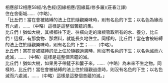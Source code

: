 相應部12相應58經/名色經(因緣相應/因緣篇/修多羅)(莊春江譯)  
住在舍衛城……（中略）。  
「比丘們！當在會被結縛的法上住於隨觀樂味時，則有名色的下生；以名色為緣而有六處，……（中略）這樣是這整個苦蘊的集。  
比丘們！猶如大樹，其根都往下走、往橫向走的諸根吸取所有的水、養分，比丘們！這樣，有那食物、那燃料，就能長久地住立。同樣的，比丘們！當在會被結縛的法上住於隨觀樂味時，則有名色的下生；……（中略）。  
比丘們！當在會被結縛的法上住於隨觀過患時，則沒有名色的下生；以名色滅而六處滅，……（中略）這樣是這整個苦蘊的滅。  
比丘們！猶如大樹，如果男子帶鏟子和簍子來，……（中略）為未來不生之物。同樣的，比丘們！當在會被結縛的法上住於隨觀過患時，則沒有名色的下生；以名色滅而六處滅，……（中略）這樣是這整個苦蘊的滅。」  
  
  
